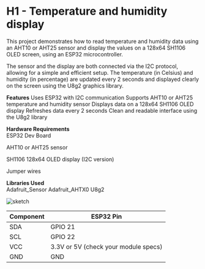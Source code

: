 # H1 - Temperature and humidity display  
This project demonstrates how to read temperature and humidity data using an AHT10 or AHT25 sensor and display the values on a 128x64 SH1106 OLED screen, using an ESP32 microcontroller.

The sensor and the display are both connected via the I2C protocol, allowing for a simple and efficient setup. The temperature (in Celsius) and humidity (in percentage) are updated every 2 seconds and displayed clearly on the screen using the U8g2 graphics library.

**Features**
Uses ESP32 with I2C communication
Supports AHT10 or AHT25 temperature and humidity sensor
Displays data on a 128x64 SH1106 OLED display
Refreshes data every 2 seconds
Clean and readable interface using the U8g2 library

**Hardware Requirements**  
ESP32 Dev Board

AHT10 or AHT25 sensor

SH1106 128x64 OLED display (I2C version)

Jumper wires

**Libraries Used**  
Adafruit_Sensor
Adafruit_AHTX0
U8g2

![sketch](https://github.com/user-attachments/assets/22e579d5-b7a6-4deb-9e6b-6b35c6695a7a)

| Component | ESP32 Pin                            |
| --------- | ------------------------------------ |
| SDA       | GPIO 21                              |
| SCL       | GPIO 22                              |
| VCC       | 3.3V or 5V (check your module specs) |
| GND       | GND                                  |

